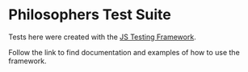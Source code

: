 # Philosophers Test Suite

Tests here were created with the [JS Testing Framework](https://github.com/onflow/flow-js-testing).

Follow the link to find documentation and examples of how to use the framework.

